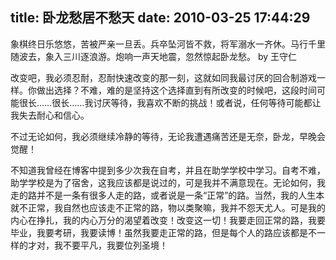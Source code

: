 title: 卧龙愁居不愁天
date: 2010-03-25 17:44:29
---

象棋终日乐悠悠，苦被严亲一旦丢。兵卒坠河皆不救，将军溺水一齐休。马行千里随波去，象入三川逐浪游。炮响一声天地震，忽然惊起卧龙愁。 by 王守仁

改变吧，我必须忍耐，忍耐快速改变的那一刻，这就如同我最讨厌的回合制游戏一样。你做出选择？不难，难的是坚持这个选择直到有所改变的时候吧，这段时间可能很长……很长……我讨厌等待，我喜欢不断的挑战！或者说，任何等待可能都让我失去耐心和信心。

不过无论如何，我必须继续冷静的等待，无论我遭遇痛苦还是无奈，卧龙，早晚会觉醒！

不知道我曾经在博客中提到多少次我在自考，并且在助学学校中学习。自考不难，助学学校是为了宿舍，这我应该都是说过的，可是我并不满意现在。无论如何，我走的路并不是一条有很多人走的路，或者说是一条“正常”的路。当然，我的人生本就不正常，我自然也应该走不正常的路，物以类聚嘛，我并不怨天尤人。可是我的内心在挣扎，我的内心万分的渴望着改变！改变这一切！我要走回正常的路，我要毕业，我要考研，我要读博！虽然我要走正常的路，但是每个人的路应该都是不一样的才对，我不要平凡，我要位列圣境！